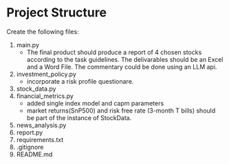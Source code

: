 # Project Structure

Create the following files:

1. main.py
    - The final product should produce a report of 4 chosen stocks according to the task guidelines. The delivarables should be an Excel and a Word File. The commentary could be done using an LLM api. 
2. investment_policy.py
    - incorporate a risk profile questionare.
3. stock_data.py
4. financial_metrics.py
    - added single index model and capm parameters
    - market returns(SnP500) and risk free rate (3-month T bills) should be part of the instance of StockData.
5. news_analysis.py
6. report.py
7. requirements.txt
8. .gitignore
9. README.md